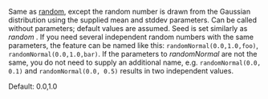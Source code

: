 Same as [random](https://docs.vespa.ai/en/reference/rank-features.html#random), except the random number is drawn from the Gaussian distribution using the supplied mean and stddev parameters. Can be called without parameters; default values are assumed. Seed is set similarly as *random* . If you need several independent random numbers with the same parameters, the feature can be named like this: `randomNormal(0.0,1.0,foo)`, `randomNormal(0.0,1.0,bar)`. If the parameters to *randomNormal* are not the same, you do not need to supply an additional name, e.g. `randomNormal(0.0, 0.1)` and `randomNormal(0.0, 0.5)` results in two independent values.

Default: 0.0,1.0